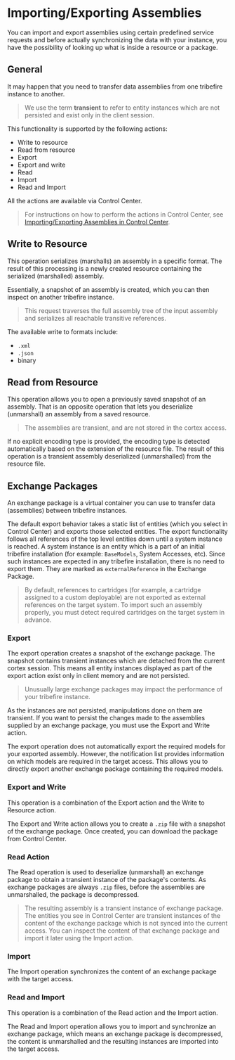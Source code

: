 # Importing/Exporting Assemblies

You can import and export assemblies using certain predefined service requests and before actually synchronizing the data with your instance, you have the possibility of looking up what is inside a resource or a package.

## General

It may happen that you need to transfer data assemblies from one tribefire instance to another.
> We use the term **transient** to refer to entity instances which are not persisted and exist only in the client session.

This functionality is supported by the following actions:

* Write to resource
* Read from resource
* Export
* Export and write
* Read
* Import
* Read and Import

All the actions are available via Control Center.
>For instructions on how to perform the actions in Control Center, see [Importing/Exporting Assemblies in Control Center](asset://tribefire.cortex.documentation:tutorials-doc/control-center/importing_exporting_control_center.md).

## Write to Resource

This operation serializes (marshalls) an assembly in a specific format. The result of this processing is a newly created resource containing the serialized (marshalled) assembly.

Essentially, a snapshot of an assembly is created, which you can then inspect on another tribefire instance.  

> This request traverses the full assembly tree of the input assembly and serializes all reachable transitive references.

The available write to formats include:

* `.xml`
* `.json`
* binary

## Read from Resource

This operation allows you to open a previously saved snapshot of an assembly. That is an opposite operation that lets you deserialize (unmarshall) an assembly from a saved resource.

> The assemblies are transient, and are not stored in the cortex access.

If no explicit encoding type is provided, the encoding type is detected automatically based on the extension of the resource file. The result of this operation is a transient assembly deserialized (unmarshalled) from the resource file.

## Exchange Packages

An exchange package is a virtual container you can use to transfer data (assemblies) between tribefire instances.

The default export behavior takes a static list of entities (which you select in Control Center) and exports those selected entities. The export functionality follows all references of the top level entities down until a system instance is reached. A system instance is an entity which is a part of an initial tribefire installation (for example: `BaseModels`, System Accesses, etc). Since such instances are expected in any tribefire installation, there is no need to export them. They are marked as `externalReference` in the Exchange Package.

> By default, references to cartridges (for example, a cartridge assigned to a custom deployable) are not exported as external references on the target system. To import such an assembly properly, you must detect required cartridges on the target system in advance.

### Export

The export operation creates a snapshot of the exchange package. The snapshot contains transient instances which are detached from the current cortex session. This means all entity instances displayed as part of the export action exist only in client memory and are not persisted.

> Unusually large exchange packages may impact the performance of your tribefire instance.

As the instances are not persisted, manipulations done on them are transient. If you want to persist the changes made to the assemblies supplied by an exchange package, you must use the Export and Write action.

The export operation does not automatically export the required models for your exported assembly. However, the notification list provides information on which models are required in the target access. This allows you to directly export another exchange package containing the required models.

### Export and Write

This operation is a combination of the Export action and the Write to Resource action.

The Export and Write action allows you to create a `.zip` file with a snapshot of the exchange package. Once created, you can download the package from Control Center.

### Read Action

The Read operation is used to deserialize (unmarshall) an exchange package to obtain a transient instance of the package's contents. As exchange packages are always `.zip` files, before the assemblies are unmarshalled, the package is decompressed.

> The resulting assembly is a transient instance of exchange package. <br/> The entities you see in Control Center are transient instances of the content of the exchange package which is not synced into the current access. You can inspect the content of that exchange package and import it later using the Import action.

### Import

The Import operation synchronizes the content of an exchange package with the target access.

### Read and Import

This operation is a combination of the Read action and the Import action.

The Read and Import operation allows you to import and synchronize an exchange package, which means an exchange package is decompressed, the content is unmarshalled and the resulting instances are imported into the target access.
